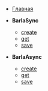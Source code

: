 - [Главная](/)

- **BarlaSync**
  - [create](./sync/create.md)
  - [get](./sync/get.md)
  - [save](./sync/save.md)

- **BarlaAsync**
  - [create](./async/create.md)
  - [get](./async/get.md)
  - [save](./async/save.md)
